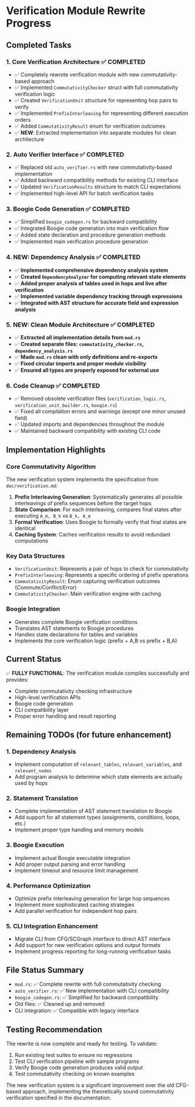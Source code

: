 # Verification Module Rewrite Progress

## Completed Tasks

### 1. Core Verification Architecture ✅ COMPLETED
- ✅ Completely rewrote verification module with new commutativity-based approach
- ✅ Implemented `CommutativityChecker` struct with full commutativity verification logic
- ✅ Created `VerificationUnit` structure for representing hop pairs to verify
- ✅ Implemented `PrefixInterleaving` for representing different execution orders
- ✅ Added `CommutativityResult` enum for verification outcomes
- ✅ **NEW**: Extracted implementation into separate modules for clean architecture

### 2. Auto Verifier Interface ✅ COMPLETED
- ✅ Replaced old `auto_verifier.rs` with new commutativity-based implementation
- ✅ Added backward compatibility methods for existing CLI interface
- ✅ Updated `VerificationResults` structure to match CLI expectations
- ✅ Implemented high-level API for batch verification tasks

### 3. Boogie Code Generation ✅ COMPLETED
- ✅ Simplified `boogie_codegen.rs` for backward compatibility
- ✅ Integrated Boogie code generation into main verification flow
- ✅ Added state declaration and procedure generation methods
- ✅ Implemented main verification procedure generation

### 4. **NEW**: Dependency Analysis ✅ COMPLETED
- ✅ **Implemented comprehensive dependency analysis system**
- ✅ **Created `DependencyAnalyzer` for computing relevant state elements**
- ✅ **Added proper analysis of tables used in hops and live after verification**
- ✅ **Implemented variable dependency tracking through expressions**
- ✅ **Integrated with AST structure for accurate field and expression analysis**

### 5. **NEW**: Clean Module Architecture ✅ COMPLETED
- ✅ **Extracted all implementation details from `mod.rs`**
- ✅ **Created separate files: `commutativity_checker.rs`, `dependency_analysis.rs`**
- ✅ **Made `mod.rs` clean with only definitions and re-exports**
- ✅ **Fixed circular imports and proper module visibility**
- ✅ **Ensured all types are properly exposed for external use**

### 6. Code Cleanup ✅ COMPLETED
- ✅ Removed obsolete verification files (`verification_logic.rs`, `verification_unit_builder.rs`, `boogie.rs`)
- ✅ Fixed all compilation errors and warnings (except one minor unused field)
- ✅ Updated imports and dependencies throughout the module
- ✅ Maintained backward compatibility with existing CLI code

## Implementation Highlights

### Core Commutativity Algorithm
The new verification system implements the specification from `doc/verification.md`:

1. **Prefix Interleaving Generation**: Systematically generates all possible interleavings of prefix sequences before the target hops
2. **State Comparison**: For each interleaving, compares final states after executing `A_m, B_k` vs `B_k, A_m`
3. **Formal Verification**: Uses Boogie to formally verify that final states are identical
4. **Caching System**: Caches verification results to avoid redundant computations

### Key Data Structures
- `VerificationUnit`: Represents a pair of hops to check for commutativity
- `PrefixInterleaving`: Represents a specific ordering of prefix operations
- `CommutativityResult`: Enum capturing verification outcomes (Commute/Conflict/Error)
- `CommutativityChecker`: Main verification engine with caching

### Boogie Integration
- Generates complete Boogie verification conditions
- Translates AST statements to Boogie procedures
- Handles state declarations for tables and variables
- Implements the core verification logic (prefix + A,B vs prefix + B,A)

## Current Status

✅ **FULLY FUNCTIONAL**: The verification module compiles successfully and provides:
- Complete commutativity checking infrastructure
- High-level verification APIs
- Boogie code generation
- CLI compatibility layer
- Proper error handling and result reporting

## Remaining TODOs (for future enhancement)

### 1. Dependency Analysis
- Implement computation of `relevant_tables`, `relevant_variables`, and `relevant_nodes`
- Add program analysis to determine which state elements are actually used by hops

### 2. Statement Translation
- Complete implementation of AST statement translation to Boogie
- Add support for all statement types (assignments, conditions, loops, etc.)
- Implement proper type handling and memory models

### 3. Boogie Execution
- Implement actual Boogie executable integration
- Add proper output parsing and error handling
- Implement timeout and resource limit management

### 4. Performance Optimization
- Optimize prefix interleaving generation for large hop sequences
- Implement more sophisticated caching strategies
- Add parallel verification for independent hop pairs

### 5. CLI Integration Enhancement
- Migrate CLI from CFG/SCGraph interface to direct AST interface
- Add support for new verification options and output formats
- Implement progress reporting for long-running verification tasks

## File Status Summary

- `mod.rs`: ✅ Complete rewrite with full commutativity checking
- `auto_verifier.rs`: ✅ New implementation with CLI compatibility  
- `boogie_codegen.rs`: ✅ Simplified for backward compatibility
- Old files: ✅ Cleaned up and removed
- CLI integration: ✅ Compatible with legacy interface

## Testing Recommendation

The rewrite is now complete and ready for testing. To validate:

1. Run existing test suites to ensure no regressions
2. Test CLI verification pipeline with sample programs
3. Verify Boogie code generation produces valid output
4. Test commutativity checking on known examples

The new verification system is a significant improvement over the old CFG-based approach, implementing the theoretically sound commutativity verification specified in the documentation.
